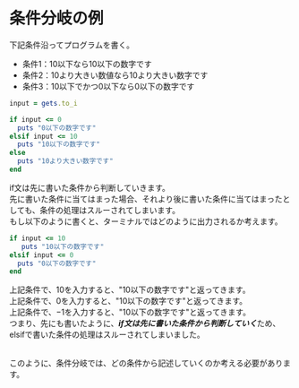 # 条件分岐の例

下記条件沿ってプログラムを書く。

- 条件1：10以下なら10以下の数字です
- 条件2：10より大きい数値なら10より大きい数字です
- 条件3：10以下でかつ0以下なら0以下の数字です


```ruby
input = gets.to_i

if input <= 0
  puts "0以下の数字です"
elsif input <= 10
  puts "10以下の数字です"
else
  puts "10より大きい数字です"
end
```

if文は先に書いた条件から判断していきます。<br>
先に書いた条件に当てはまった場合、それより後に書いた条件に当てはまったとしても、条件の処理はスルーされてしまいます。<br>
もし以下のように書くと、ターミナルではどのように出力されるか考えます。<br>

```ruby
if input <= 10
   puts "10以下の数字です"
elsif input <= 0
  puts "0以下の数字です"
end
```
上記条件で、10を入力すると、"10以下の数字です"と返ってきます。<br>
上記条件で、0を入力すると、"10以下の数字です"と返ってきます。<br>
上記条件で、−1を入力すると、"10以下の数字です"と返ってきます。<br>
つまり、先にも書いたように、***if文は先に書いた条件から判断していく***ため、elsifで書いた条件の処理はスルーされてしまいました。<br><br>

このように、条件分岐では、どの条件から記述していくのか考える必要があります。

